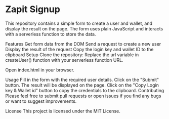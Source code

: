 # Zapit Signup

This repository contains a simple form to create a user and wallet, and display the result on the page. The form uses plain JavaScript and interacts with a serverless function to store the data.

Features
Get form data from the DOM
Send a request to create a new user
Display the result of the request
Copy the login key and wallet ID to the clipboard
Setup
Clone the repository:
Replace the url variable in createUser() function with your serverless function URL.

Open index.html in your browser.

Usage
Fill in the form with the required user details.
Click on the "Submit" button.
The result will be displayed on the page.
Click on the "Copy Login key & Wallet id" button to copy the credentials to the clipboard.
Contributing
Please feel free to submit pull requests or open issues if you find any bugs or want to suggest improvements.

License
This project is licensed under the MIT License.
